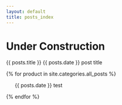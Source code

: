 ```yaml
---
layout: default
title: posts_index
---
```


# Under Construction
  {{ posts.title }}
   {{ posts.date }}
  post title


   {% for product in site.categories.all_posts %}
  <ul>
  {{ posts.date }}
  test
 
  </ul>
  {% endfor %}


 
